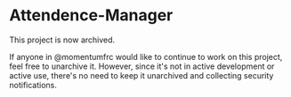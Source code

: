 # Attendence-Manager

This project is now archived.

If anyone in @momentumfrc would like to continue to work on this project, feel free to unarchive it. However, since it's not in active development
or active use, there's no need to keep it unarchived and collecting security notifications.
